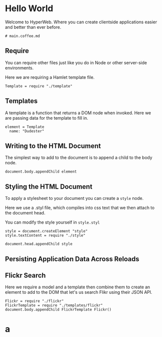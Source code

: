 # Hello World

Welcome to HyperWeb. Where you can create clientside applications easier and
better than ever before.

    # main.coffee.md

## Require

You can require other files just like you do in Node or other server-side
environments.

Here we are requiring a Hamlet template file.

    Template = require "./template"

## Templates

A template is a function that returns a DOM node when invoked. Here we are
passing data for the template to fill in.

    element = Template
      name: "Dudester"

## Writing to the HTML Document

The simplest way to add to the document is to append a child to the body node.

    document.body.appendChild element

## Styling the HTML Document

To apply a stylesheet to your document you can create a `style` node.

Here we use a .styl file, which compiles into css text that we then attach to
the document head.

You can modify the style yourself in `style.styl`

    style = document.createElement "style"
    style.textContent = require "./style"

    document.head.appendChild style

## Persisting Application Data Across Reloads

## Flickr Search

Here we require a model and a template then combine them to create an element
to add to the DOM that let's us search Flikr using their JSON API.

    Flickr = require "./flickr"
    FlickrTemplate = require "./templates/flickr"
    document.body.appendChild FlickrTemplate Flickr()

# a